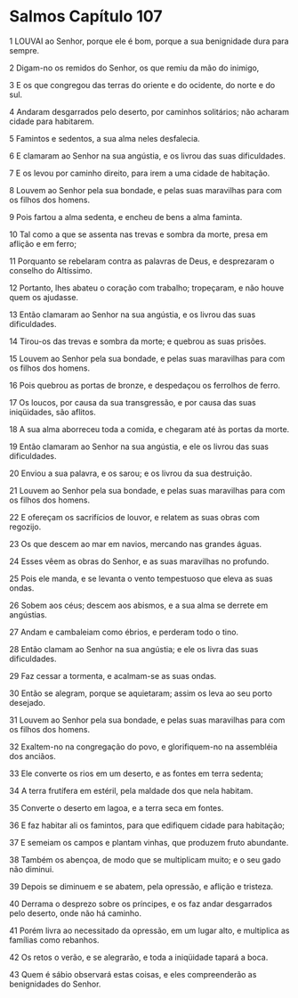 # Salmos Capítulo 107

1	LOUVAI ao Senhor, porque ele é bom, porque a sua benignidade dura para sempre.

2	Digam-no os remidos do Senhor, os que remiu da mão do inimigo,

3	E os que congregou das terras do oriente e do ocidente, do norte e do sul.

4	Andaram desgarrados pelo deserto, por caminhos solitários; não acharam cidade para habitarem.

5	Famintos e sedentos, a sua alma neles desfalecia.

6	E clamaram ao Senhor na sua angústia, e os livrou das suas dificuldades.

7	E os levou por caminho direito, para irem a uma cidade de habitação.

8	Louvem ao Senhor pela sua bondade, e pelas suas maravilhas para com os filhos dos homens.

9	Pois fartou a alma sedenta, e encheu de bens a alma faminta.

10	Tal como a que se assenta nas trevas e sombra da morte, presa em aflição e em ferro;

11	Porquanto se rebelaram contra as palavras de Deus, e desprezaram o conselho do Altíssimo.

12	Portanto, lhes abateu o coração com trabalho; tropeçaram, e não houve quem os ajudasse.

13	Então clamaram ao Senhor na sua angústia, e os livrou das suas dificuldades.

14	Tirou-os das trevas e sombra da morte; e quebrou as suas prisões.

15	Louvem ao Senhor pela sua bondade, e pelas suas maravilhas para com os filhos dos homens.

16	Pois quebrou as portas de bronze, e despedaçou os ferrolhos de ferro.

17	Os loucos, por causa da sua transgressão, e por causa das suas iniqüidades, são aflitos.

18	A sua alma aborreceu toda a comida, e chegaram até às portas da morte.

19	Então clamaram ao Senhor na sua angústia, e ele os livrou das suas dificuldades.

20	Enviou a sua palavra, e os sarou; e os livrou da sua destruição.

21	Louvem ao Senhor pela sua bondade, e pelas suas maravilhas para com os filhos dos homens.

22	E ofereçam os sacrifícios de louvor, e relatem as suas obras com regozijo.

23	Os que descem ao mar em navios, mercando nas grandes águas.

24	Esses vêem as obras do Senhor, e as suas maravilhas no profundo.

25	Pois ele manda, e se levanta o vento tempestuoso que eleva as suas ondas.

26	Sobem aos céus; descem aos abismos, e a sua alma se derrete em angústias.

27	Andam e cambaleiam como ébrios, e perderam todo o tino.

28	Então clamam ao Senhor na sua angústia; e ele os livra das suas dificuldades.

29	Faz cessar a tormenta, e acalmam-se as suas ondas.

30	Então se alegram, porque se aquietaram; assim os leva ao seu porto desejado.

31	Louvem ao Senhor pela sua bondade, e pelas suas maravilhas para com os filhos dos homens.

32	Exaltem-no na congregação do povo, e glorifiquem-no na assembléia dos anciãos.

33	Ele converte os rios em um deserto, e as fontes em terra sedenta;

34	A terra frutífera em estéril, pela maldade dos que nela habitam.

35	Converte o deserto em lagoa, e a terra seca em fontes.

36	E faz habitar ali os famintos, para que edifiquem cidade para habitação;

37	E semeiam os campos e plantam vinhas, que produzem fruto abundante.

38	Também os abençoa, de modo que se multiplicam muito; e o seu gado não diminui.

39	Depois se diminuem e se abatem, pela opressão, e aflição e tristeza.

40	Derrama o desprezo sobre os príncipes, e os faz andar desgarrados pelo deserto, onde não há caminho.

41	Porém livra ao necessitado da opressão, em um lugar alto, e multiplica as famílias como rebanhos.

42	Os retos o verão, e se alegrarão, e toda a iniqüidade tapará a boca.

43	Quem é sábio observará estas coisas, e eles compreenderão as benignidades do Senhor.

